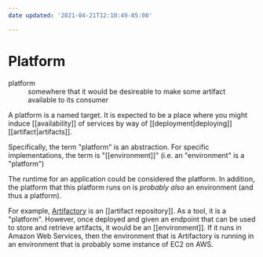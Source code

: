 ```yaml
---
date updated: '2021-04-21T12:10:49-05:00'

---
```


# Platform

<dl>
<dt>platform</dt>
<dd>somewhere that it would be desireable to make some artifact available to its consumer</dd>
</dl>

A platform is a named target.  It is expected to be a place where you might induce [[availability]] of services by way of [[deployment|deploying]] [[artifact|artifacts]].

Specifically, the term "platform" is an abstraction.  For specific implementations, the term is "[[environment]]" (i.e. an "environment" is a "platform")

The runtime for an application could be considered the platform.  In addition, the platform that this platform runs on is _probably also_ an environment (and thus a platform).

For example, [Artifactory](https://jfrog.com/artifactory/) is an [[artifact repository]].  As a tool, it is a "platform".  However, once deployed and given an endpoint that can be used to store and retrieve artifacts, it would be an [[environment]].  If it runs in Amazon Web Services, then the environment that is Artifactory is running in an environment that is probably some instance of EC2 on AWS.
